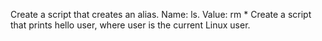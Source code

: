 Create a script that creates an alias. Name: ls. Value: rm *
Create a script that prints hello user, where user is the current Linux user.
